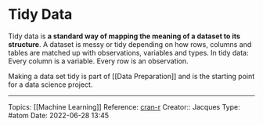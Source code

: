 # Tidy Data

Tidy data is **a standard way of mapping the meaning of a dataset to its structure**. A dataset is messy or tidy depending on how rows, columns and tables are matched up with observations, variables and types. In tidy data: Every column is a variable. Every row is an observation.

Making a data set tidy is part of [[Data Preparation]] and is the starting point for a data science project.

---
Topics: [[Machine Learning]]
Reference: [cran-r](https://cran.r-project.org/web/packages/tidyr/vignettes/tidy-data.html)
Creator:: Jacques
Type: #atom
Date: 2022-06-28 13:45
